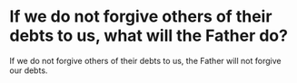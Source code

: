 # If we do not forgive others of their debts to us, what will the Father do?

If we do not forgive others of their debts to us, the Father will not forgive our debts.
